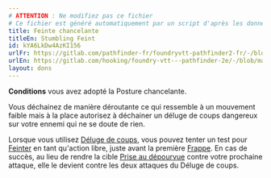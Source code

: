 ```yaml
---
# ATTENTION : Ne modifiez pas ce fichier
# Ce fichier est généré automatiquement par un script d'après les données du module Foundry VTT officiel et de sa traduction
title: Feinte chancelante
titleEn: Stumbling Feint
id: kYA6LkDw4AzKI156
urlFr: https://gitlab.com/pathfinder-fr/foundryvtt-pathfinder2-fr/-/blob/master/data/feats/kYA6LkDw4AzKI156.htm
urlEn: https://gitlab.com/hooking/foundry-vtt---pathfinder-2e/-/blob/master/packs/data/feats.db/stumbling-feint.json
layout: dons
---
```

**Conditions** vous avez adopté la Posture chancelante.

Vous déchainez de manière déroutante ce qui ressemble à un mouvement faible mais à la place autorisez à déchainer un déluge de coups dangereux sur votre ennemi qui ne se doute de rien.

Lorsque vous utilisez [Déluge de coups](../actions/déluge-de-coups.md), vous pouvez tenter un test pour [Feinter](../actions/feinter.md) en tant qu'action libre, juste avant la première [Frappe](../actions/frapper.md). En cas de succès, au lieu de rendre la cible [Prise au dépourvue](../conditions/pris-au-dépourvu.md) contre votre prochaine attaque, elle le devient contre les deux attaques du Déluge de coups.
